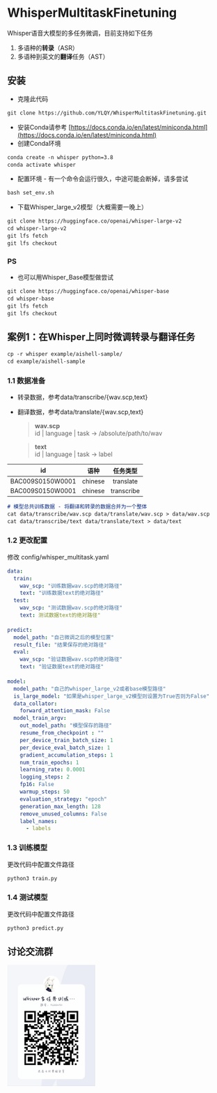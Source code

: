 # WhisperMultitaskFinetuning
Whisper语音大模型的多任务微调，目前支持如下任务
 1. 多语种的**转录**（ASR）
 2. 多语种到英文的**翻译**任务（AST）
## 安装
 - 克隆此代码
```markdown
git clone https://github.com/YLQY/WhisperMultitaskFinetuning.git
```
 - 安装Conda请参考 [https://docs.conda.io/en/latest/miniconda.html](https://docs.conda.io/en/latest/miniconda.html)
 - 创建Conda环境
```markdown
conda create -n whisper python=3.8
conda activate whisper
```
 - 配置环境 - 有一个命令会运行很久，中途可能会断掉，请多尝试
```markdown
bash set_env.sh
```
 - 下载Whisper_large_v2模型（大概需要一晚上）
```markdown
git clone https://huggingface.co/openai/whisper-large-v2
cd whisper-large-v2
git lfs fetch
git lfs checkout
```
### PS
 - 也可以用Whisper_Base模型做尝试
```markdown
git clone https://huggingface.co/openai/whisper-base
cd whisper-base
git lfs fetch
git lfs checkout
```
## 案例1：在Whisper上同时微调转录与翻译任务
```markdown
cp -r whisper example/aishell-sample/
cd example/aishell-sample
```
### 1.1 数据准备
 - 转录数据，参考data/transcribe/{wav.scp,text}
 - 翻译数据，参考data/translate/{wav.scp,text}
   
    > **wav.scp**  <br>
    > id | language | task -> /absolute/path/to/wav <br>
    
    > **text** <br>
    > id | language | task -> label

| id   | 语种 |     任务类型 |
| :-----: | :--: | :-------: |
| BAC009S0150W0001 |  chinese  | translate |
| BAC009S0150W0001 |  chinese  | transcribe |
```markdown
# 模型总共训练数据 - 将翻译和转录的数据合并为一个整体
cat data/transcribe/wav.scp data/translate/wav.scp > data/wav.scp
cat data/transcribe/text data/translate/text > data/text
```

### 1.2 更改配置
修改 config/whisper_multitask.yaml
```yaml
data:
  train:
    wav_scp: "训练数据wav.scp的绝对路径"
    text: "训练数据text的绝对路径"
  test:
    wav_scp: "测试数据wav.scp的绝对路径"
    text: 测试数据text的绝对路径"

predict:
  model_path: "自己微调之后的模型位置"
  result_file: "结果保存的绝对路径"
  eval: 
    wav_scp: "验证数据wav.scp的绝对路径"
    text: "验证数据text的绝对路径"

model:
  model_path: "自己的whisper_large_v2或者base模型路径"
  is_large_model: "如果是whisper_large_v2模型则设置为True否则为False"
  data_collator:
    forward_attention_mask: False
  model_train_argv:
    out_model_path: "模型保存的路径"
    resume_from_checkpoint : ""
    per_device_train_batch_size: 1
    per_device_eval_batch_size: 1
    gradient_accumulation_steps: 1
    num_train_epochs: 1
    learning_rate: 0.0001
    logging_steps: 2
    fp16: False
    warmup_steps: 50
    evaluation_strategy: "epoch"
    generation_max_length: 128
    remove_unused_columns: False
    label_names:
      - labels
```
### 1.3 训练模型
更改代码中配置文件路径
```markdown
python3 train.py
```
### 1.4 测试模型
更改代码中配置文件路径
```markdown
python3 predict.py
```


## 讨论交流群
<img src=https://github.com/YLQY/WhisperMultitaskFinetuning/blob/main/res/qq.jpg width=40% />


